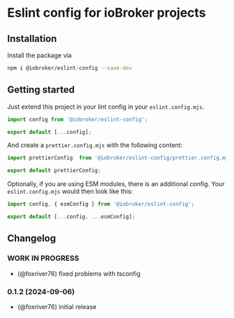 # Eslint config for ioBroker projects

## Installation
Install the package via 

```bash
npm i @iobroker/eslint-config --save-dev
```

## Getting started
Just extend this project in your lint config in your `eslint.config.mjs`.

```js
import config from '@iobroker/eslint-config';

export default [...config];
```

And create a `prettier.config.mjs` with the following content:

```js
import prettierConfig  from '@iobroker/eslint-config/prettier.config.mjs';

export default prettierConfig;
```

Optionally, if you are using ESM modules, there is an additional config. 
Your `eslint.config.mjs` would then look like this:

```js
import config, { esmConfig } from '@iobroker/eslint-config';

export default [...config, ...esmConfig];
```

## Changelog

<!--
  Placeholder for the next version (at the beginning of the line):
  ### **WORK IN PROGRESS**
-->

### **WORK IN PROGRESS**
* (@foxriver76) fixed problems with tsconfig

### 0.1.2 (2024-09-06)
* (@foxriver76) initial release